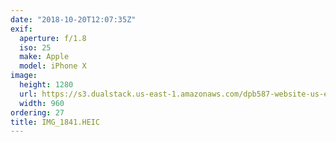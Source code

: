 ```yaml
---
date: "2018-10-20T12:07:35Z"
exif:
  aperture: f/1.8
  iso: 25
  make: Apple
  model: iPhone X
image:
  height: 1280
  url: https://s3.dualstack.us-east-1.amazonaws.com/dpb587-website-us-east-1/asset/gallery/2018-europe-trip/dc40c5b4-2e4a-f666-cbb2-d9451bd69988~1280.jpg
  width: 960
ordering: 27
title: IMG_1841.HEIC
---
```

